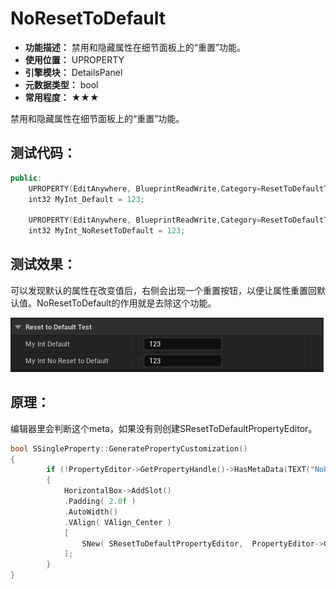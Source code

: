 ﻿# NoResetToDefault

- **功能描述：** 禁用和隐藏属性在细节面板上的“重置”功能。
- **使用位置：** UPROPERTY
- **引擎模块：** DetailsPanel
- **元数据类型：** bool
- **常用程度：** ★★★

禁用和隐藏属性在细节面板上的“重置”功能。

## 测试代码：

```cpp
public:
	UPROPERTY(EditAnywhere, BlueprintReadWrite,Category=ResetToDefaultTest)
	int32 MyInt_Default = 123;

	UPROPERTY(EditAnywhere, BlueprintReadWrite,Category=ResetToDefaultTest, meta = (NoResetToDefault))
	int32 MyInt_NoResetToDefault = 123;
```

## 测试效果：

可以发现默认的属性在改变值后，右侧会出现一个重置按钮，以便让属性重置回默认值。NoResetToDefault的作用就是去除这个功能。

![ResetToDefaultTest](ResetToDefaultTest.gif)

## 原理：

编辑器里会判断这个meta，如果没有则创建SResetToDefaultPropertyEditor。

```cpp
bool SSingleProperty::GeneratePropertyCustomization()
{
		if (!PropertyEditor->GetPropertyHandle()->HasMetaData(TEXT("NoResetToDefault")) && !bShouldHideResetToDefault)
		{
			HorizontalBox->AddSlot()
			.Padding( 2.0f )
			.AutoWidth()
			.VAlign( VAlign_Center )
			[
				SNew( SResetToDefaultPropertyEditor,  PropertyEditor->GetPropertyHandle() )
			];
		}
}
```
